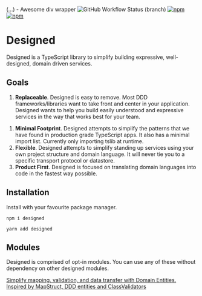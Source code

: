 <!--panels:start-->
(...) - Awesome div wrapper
![GitHub Workflow Status (branch)](https://img.shields.io/github/workflow/status/jamesapple/ts-designed/build/master)
[![npm](https://img.shields.io/npm/v/designed.svg)](https://www.npmjs.com/package/designed)
[![npm](https://img.shields.io/npm/dt/designed.svg)](https://www.npmjs.com/package/designed)

# Designed

Designed is a TypeScript library to simplify building expressive, well-designed, domain driven services.

## Goals

<!--div:left-panel-->
1. **Replaceable**. Designed is easy to remove. Most DDD frameworks/libraries
	 want to take front and center in your application. Designed wants to help
	 you build easily understood and expressive services in the way that works
	 best for your team.
<!--div:right-panel-->
1. **Minimal Footprint**. Designed attempts to simplify the patterns that we
	 have found in production grade TypeScript apps. It also has a minimal import
	 list. Currently only importing tslib at runtime.
1. **Flexible**. Designed attempts to simplify standing up services using your
	 own project structure and domain language. It will never tie you to a
	 specific transport protocol or datastore.
1. **Product First**. Designed is focused on translating domain languages into
	 code in the fastest way possible.

<!--div:right-panel-->
## Installation

Install with your favourite package manager.

```
npm i designed
```

```
yarn add designed
```

## Modules

Designed is comprised of opt-in modules. You can use any of these without dependency on other designed modules.

[Simplify mapping, validation, and data transfer with Domain Entities. Inspired by MapStruct, DDD entities and ClassValidators](./docs/module/entity.md)
<!--panels:end-->
